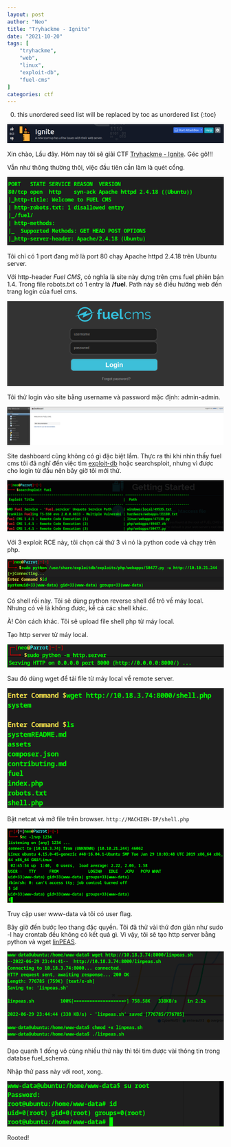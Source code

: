 ```yaml
---
layout: post
author: "Neo"
title: "Tryhackme - Ignite"
date: "2021-10-20"
tags: [
    "tryhackme",
    "web",
    "linux",
    "exploit-db",
    "fuel-cms"
]
categories: ctf
---
```


0. this unordered seed list will be replaced by toc as unordered list
{:toc}

![intro](/assets/img/THM-Ignite/intro.png)

Xin chào, Lẩu đây. Hôm nay tôi sẽ giải CTF [Tryhackme - Ignite](https://tryhackme.com/room/ignite). Géc gô!!!

Vẫn như thông thường thôi, việc đầu tiên cần làm là quét cổng. 

![scan-port](/assets/img/THM-Ignite/scan-port.png?styel=centerme)

Tôi chỉ có 1 port đang mở là port 80 chạy Apache httpd 2.4.18 trên Ubuntu server. 

Với http-header *Fuel CMS*, có nghĩa là site này dựng trên cms fuel phiên bản 1.4. Trong file robots.txt có 1 entry là __/fuel__. Path này sẽ điều hướng web đến trang login của fuel cms.

![login-site](/assets/img/THM-Ignite/login-site.png?styel=centerme)

Tôi thử login vào site bằng username và password mặc định: admin-admin.

![dashboard](/assets/img/THM-Ignite/dashboard.png?styel=centerme)

Site dashboard cũng không có gì đặc biệt lắm. Thực ra thì khi nhìn thấy fuel cms tôi đã nghĩ đến việc tìm [exploit-db](https://exploit-db.com) hoặc searchsploit, nhưng vì được cho login từ đầu nên bây giờ tôi mới thử.

![searchsploit](/assets/img/THM-Ignite/searchsploit.png?styel=centerme)

Với 3 exploit RCE này, tôi chọn cái thứ 3 vì nó là python code và chạy trên php.

![50477](/assets/img/THM-Ignite/50477.png?styel=centerme)

Có shell rồi này. Tôi sẽ dùng python reverse shell để trỏ về máy local. Nhưng có vẻ là không được, kể cả các shell khác.

À! Còn cách khác. Tôi sẽ upload file shell php từ máy local.

Tạo http server từ máy local.

![http-server](/assets/img/THM-Ignite/http-server.png?styel=centerme)

Sau đó dùng wget để tải file từ máy local về remote server.

![get-shell](/assets/img/THM-Ignite/get-shell.png?styel=centerme)

Bật netcat và mở file trên browser. `http://MACHIEN-IP/shell.php`

![shell](/assets/img/THM-Ignite/shell.png?styel=centerme)

Truy cập user www-data và tôi có user flag.

Bây giờ đến bước leo thang đặc quyền. Tôi đã thử vài thứ đơn giản như sudo -l hay crontab đều không có kết quả gì. Vì vậy, tôi sẽ tạo http server bằng python và wget [linPEAS](https://github.com/carlospolop/PEASS-ng).

![linpeas](/assets/img/THM-Ignite/linpeas.png?styel=centerme)

Dạo quanh 1 đống vô cùng nhiều thứ này thì tôi tìm được vài thông tin trong databse fuel_schema. 

Nhập thử pass này với root, xong.

![rooted](/assets/img/THM-Ignite/rooted.png?styel=centerme)

Rooted!


